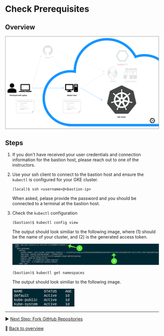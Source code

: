 # Check Prerequisites

## Overview

![Lab Setup Step 1](../assets/lab-setup-1.png)

## Steps

1. If you don't have received your user credentials and connection information for the bastion host, please reach out to one of the instructors.

1. Use your ssh client to connect to the bastion host and ensure the ```kubectl``` is configured for your GKE cluster.
    ```
    (local)$ ssh <username>@<bastion-ip>
    ```

    When asked, pelase provide the password and you should be connected to a terminal at the bastion host.

1. Check the `kubectl` configuration
    ```
    (bastion)$ kubectl config view
    ```

    The output should look similiar to the following image, where (1) should be the name of your cluster, and (2) is the generated access token.

    ![kubectl config view](../assets/kubectl-config-view.png)

    ```
    (bastion)$ kubectl get namespaces
    ```
    The output should look similiar to the following image.

    ![kubectl get namespaces](../assets/kubectl-get-namespaces.png)

---

:arrow_forward: [Next Step: Fork GitHub Repositories](../2_Fork_GitHub_Repositories)

:arrow_up_small: [Back to overview](../)
